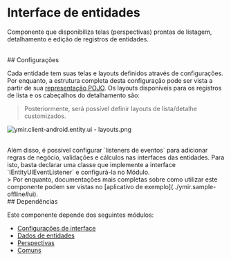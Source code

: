# Interface de entidades

Componente que disponibiliza telas (perspectivas) prontas de listagem, detalhamento e edição de registros de entidades.

<br>
## Configurações

Cada entidade tem suas telas e layouts definidos através de configurações. Por enquanto, a estrutura completa desta configuração pode ser vista a partir de sua [representação POJO](ymir.client-android.entity.ui.configuration/src/main/java/br/com/zalem/ymir/client/android/entity/ui/configuration/IEntityConfig.java).
Os layouts disponíveis para os registros de lista e os cabeçalhos do detalhamento são:

> Posteriormente, será possível definir layouts de lista/detalhe customizados.

![ymir.client-android.entity.ui - layouts.png](https://s22.postimg.org/6l98bwncx/ymir_client_android_entity_ui_layouts.png)

<br>
Além disso, é possível configurar `listeners de eventos` para adicionar regras de negócio, validações e cálculos nas interfaces das entidades. Para isto, basta declarar uma classe que implemente a interface `IEntityUIEventListener` e configurá-la no Módulo.
<br>
> Por enquanto, documentações mais completas sobre como utilizar este componente podem ser vistas no [aplicativo de exemplo](../ymir.sample-offline#ui).

<br>
## Dependências

Este componente depende dos seguintes módulos:
* [Configurações de interface](ymir.client-android.entity.ui.configuration)
* [Dados de entidades](../ymir.client-android.entity.data)
* [Perspectivas](../ymir.client-android.perspective)
* [Comuns](../ymir.client-android.commons)
